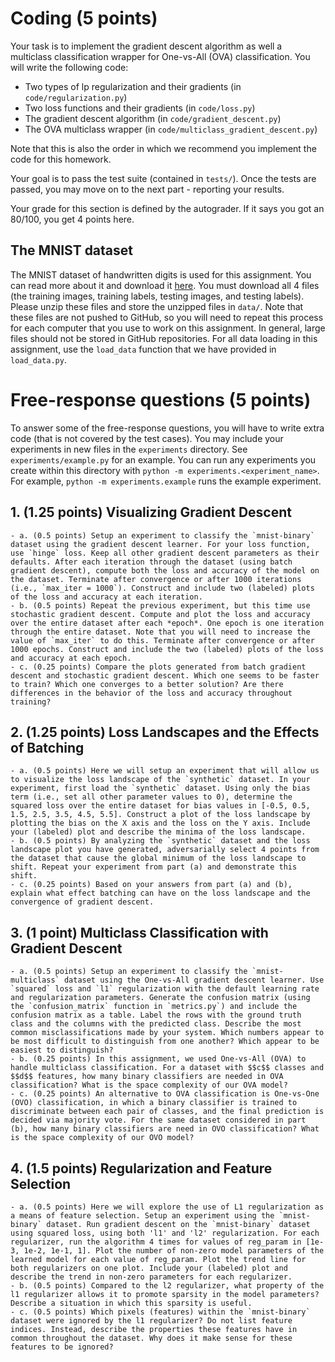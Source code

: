 # Coding (5 points)

Your task is to implement the gradient descent algorithm as well a multiclass classification wrapper for One-vs-All (OVA) classification. You will write the following code:

 - Two types of lp regularization and their gradients (in `code/regularization.py`)
 - Two loss functions and their gradients (in `code/loss.py`)
 - The gradient descent algorithm (in `code/gradient_descent.py`)
 - The OVA multiclass wrapper (in `code/multiclass_gradient_descent.py`)

Note that this is also the order in which we recommend you implement the code for this homework.

Your goal is to pass the test suite (contained in `tests/`). Once the tests are passed, you may move on to the next part - reporting your results.

Your grade for this section is defined by the autograder. If it says you got an 80/100, you get 4 points here.

## The MNIST dataset
The MNIST dataset of handwritten digits is used for this assignment. You can read more about it and download it [here](http://yann.lecun.com/exdb/mnist/). You must download all 4 files (the training images, training labels, testing images, and testing labels). Please unzip these files and store the unzipped files in `data/`. Note that these files are not pushed to GitHub, so you will need to repeat this process for each computer that you use to work on this assignment. In general, large files should not be stored in GitHub repositories. For all data loading in this assignment, use the `load_data` function that we have provided in `load_data.py`.

# Free-response questions (5 points)

To answer some of the free-response questions, you will have to write extra code (that is not covered by the test cases). You may include your experiments in new files in the `experiments` directory. See `experiments/example.py` for an example. You can run any experiments you create within this directory with `python -m experiments.<experiment_name>`. For example, `python -m experiments.example` runs the example experiment.

## 1. (1.25 points) Visualizing Gradient Descent
    - a. (0.5 points) Setup an experiment to classify the `mnist-binary` dataset using the gradient descent learner. For your loss function, use `hinge` loss. Keep all other gradient descent parameters as their defaults. After each iteration through the dataset (using batch gradient descent), compute both the loss and accuracy of the model on the dataset. Terminate after convergence or after 1000 iterations (i.e., `max_iter = 1000`). Construct and include two (labeled) plots of the loss and accuracy at each iteration.
    - b. (0.5 points) Repeat the previous experiment, but this time use stochastic gradient descent. Compute and plot the loss and accuracy over the entire dataset after each *epoch*. One epoch is one iteration through the entire dataset. Note that you will need to increase the value of `max_iter` to do this. Terminate after convergence or after 1000 epochs. Construct and include the two (labeled) plots of the loss and accuracy at each epoch.
    - c. (0.25 points) Compare the plots generated from batch gradient descent and stochastic gradient descent. Which one seems to be faster to train? Which one converges to a better solution? Are there differences in the behavior of the loss and accuracy throughout training?

## 2. (1.25 points) Loss Landscapes and the Effects of Batching
    - a. (0.5 points) Here we will setup an experiment that will allow us to visualize the loss landscape of the `synthetic` dataset. In your experiment, first load the `synthetic` dataset. Using only the bias term (i.e., set all other parameter values to 0), determine the squared loss over the entire dataset for bias values in [-0.5, 0.5, 1.5, 2.5, 3.5, 4.5, 5.5]. Construct a plot of the loss landscape by plotting the bias on the X axis and the loss on the Y axis. Include your (labeled) plot and describe the minima of the loss landscape.
    - b. (0.5 points) By analyzing the `synthetic` dataset and the loss landscape plot you have generated, adversarially select 4 points from the dataset that cause the global minimum of the loss landscape to shift. Repeat your experiment from part (a) and demonstrate this shift.
    - c. (0.25 points) Based on your answers from part (a) and (b), explain what effect batching can have on the loss landscape and the convergence of gradient descent.

## 3. (1 point) Multiclass Classification with Gradient Descent
    - a. (0.5 points) Setup an experiment to classify the `mnist-multiclass` dataset using the One-vs-All gradient descent learner. Use `squared` loss and `l1` regularization with the default learning rate and regularization parameters. Generate the confusion matrix (using the `confusion_matrix` function in `metrics.py`) and include the confusion matrix as a table. Label the rows with the ground truth class and the columns with the predicted class. Describe the most common misclassifications made by your system. Which numbers appear to be most difficult to distinguish from one another? Which appear to be easiest to distinguish?
    - b. (0.25 points) In this assignment, we used One-vs-All (OVA) to handle multiclass classification. For a dataset with $$c$$ classes and $$d$$ features, how many binary classifiers are needed in OVA classification? What is the space complexity of our OVA model?
    - c. (0.25 points) An alternative to OVA classification is One-vs-One (OVO) classification, in which a binary classifier is trained to discriminate between each pair of classes, and the final prediction is decided via majority vote. For the same dataset considered in part (b), how many binary classifiers are need in OVO classification? What is the space complexity of our OVO model?

## 4. (1.5 points) Regularization and Feature Selection
    - a. (0.5 points) Here we will explore the use of L1 regularization as a means of feature selection. Setup an experiment using the `mnist-binary` dataset. Run gradient descent on the `mnist-binary` dataset using squared loss, using both 'l1' and 'l2' regularization. For each regularizer, run the algorithm 4 times for values of reg_param in [1e-3, 1e-2, 1e-1, 1]. Plot the number of non-zero model parameters of the learned model for each value of reg_param. Plot the trend line for both regularizers on one plot. Include your (labeled) plot and describe the trend in non-zero parameters for each regularizer.
    - b. (0.5 points) Compared to the l2 regularizer, what property of the l1 regularizer allows it to promote sparsity in the model parameters? Describe a situation in which this sparsity is useful.
    - c. (0.5 points) Which pixels (features) within the `mnist-binary` dataset were ignored by the l1 regularizer? Do not list feature indices. Instead, describe the properties these features have in common throughout the dataset. Why does it make sense for these features to be ignored?
